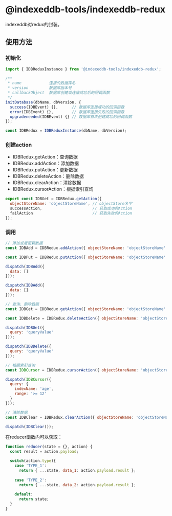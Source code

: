 # @indexeddb-tools/indexeddb-redux

indexeddb对redux的封装。

## 使用方法

### 初始化

```javascript
import { IDBReduxInstance } from '@indexeddb-tools/indexeddb-redux';

/**
 * name            连接的数据库名
 * version         数据库版本号
 * callbackObject  数据库创建或连接成功后的回调函数
 */
initDatabase(dbName, dbVersion, {
  success(IDBEvent) {},      // 数据库连接成功的回调函数
  error(IDBEvent) {},        // 数据库连接失败的回调函数
  upgradeneeded(IDBEvent) {} // 数据库首次创建成功的回调函数
});

const IDBRedux = IDBReduxInstance(dbName, dbVersion);
```

### 创建action

* IDBRedux.getAction：查询数据
* IDBRedux.addAction：添加数据
* IDBRedux.putAction：更新数据
* IDBRedux.deleteAction：删除数据
* IDBRedux.clearAction：清除数据
* IDBRedux.cursorAction：根据索引查询

```javascript
export const IDBGet = IDBRedux.getAction({
  objectStoreName: 'objectStoreName', // objectStore名字
  successAction,                      // 获取成功的Action
  failAction                          // 获取失败的Action
});
```

### 调用

```javascript
// 添加或者更新数据
const IDBAdd = IDBRedux.addAction({ objectStoreName: 'objectStoreName' });

const IDBPut = IDBRedux.putAction({ objectStoreName: 'objectStoreName' });

dispatch(IDBAdd({
  data: []
}));

dispatch(IDBAdd({
  data: []
}));

// 查询、删除数据
const IDBGet = IDBRedux.getAction({ objectStoreName: 'objectStoreName' });

const IDBDelete = IDBRedux.deleteAction({ objectStoreName: 'objectStoreName' });

dispatch(IDBGet({
  query: 'queryValue'
}));

dispatch(IDBDelete({
  query: 'queryValue'
}));

// 根据索引查询
const IDBCursor = IDBRedux.cursorAction({ objectStoreName: 'objectStoreName' });

dispatch(IDBCursor({
  query: {
    indexName: 'age',
    range: '>= 12'
  }
}));

// 清除数据
const IDBClear = IDBRedux.clearAction({ objectStoreName: 'objectStoreName' });

dispatch(IDBClear());
```

在reducer函数内可以获取：

```javascript
function reducer(state = {}, action) {
  const result = action.payload;

  switch(action.type){
    case 'TYPE_1':
      return { ...state, data_1: action.payload.result };
      
    case 'TYPE_2':
      return { ...state, data_2: action.payload.result };
      
    default:
      return state;
  }
}

```